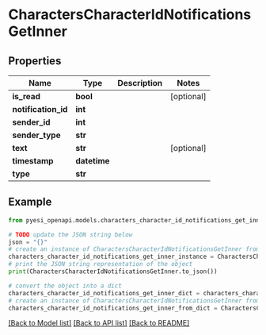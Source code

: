 # CharactersCharacterIdNotificationsGetInner


## Properties

Name | Type | Description | Notes
------------ | ------------- | ------------- | -------------
**is_read** | **bool** |  | [optional] 
**notification_id** | **int** |  | 
**sender_id** | **int** |  | 
**sender_type** | **str** |  | 
**text** | **str** |  | [optional] 
**timestamp** | **datetime** |  | 
**type** | **str** |  | 

## Example

```python
from pyesi_openapi.models.characters_character_id_notifications_get_inner import CharactersCharacterIdNotificationsGetInner

# TODO update the JSON string below
json = "{}"
# create an instance of CharactersCharacterIdNotificationsGetInner from a JSON string
characters_character_id_notifications_get_inner_instance = CharactersCharacterIdNotificationsGetInner.from_json(json)
# print the JSON string representation of the object
print(CharactersCharacterIdNotificationsGetInner.to_json())

# convert the object into a dict
characters_character_id_notifications_get_inner_dict = characters_character_id_notifications_get_inner_instance.to_dict()
# create an instance of CharactersCharacterIdNotificationsGetInner from a dict
characters_character_id_notifications_get_inner_from_dict = CharactersCharacterIdNotificationsGetInner.from_dict(characters_character_id_notifications_get_inner_dict)
```
[[Back to Model list]](../README.md#documentation-for-models) [[Back to API list]](../README.md#documentation-for-api-endpoints) [[Back to README]](../README.md)


